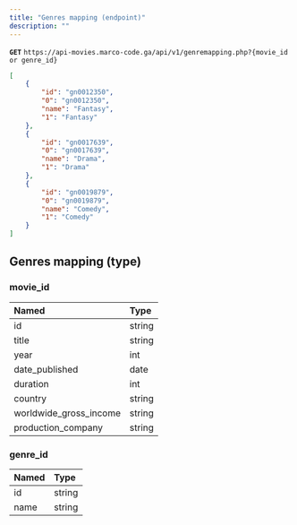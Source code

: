 ```yaml
---
title: "Genres mapping (endpoint)"
description: ""
---
```



**`GET`** `https://api-movies.marco-code.ga/api/v1/genremapping.php?{movie_id or genre_id}`


```json
[
    {
        "id": "gn0012350",
        "0": "gn0012350",
        "name": "Fantasy",
        "1": "Fantasy"
    },
    {
        "id": "gn0017639",
        "0": "gn0017639",
        "name": "Drama",
        "1": "Drama"
    },
    {
        "id": "gn0019879",
        "0": "gn0019879",
        "name": "Comedy",
        "1": "Comedy"
    }
]
```  

## Genres mapping (type)


### movie_id

|     Named     |     Type     |
| :------------ | :----------- |
| id             | string       |
| title          | string       |
| year        | int      |
| date_published      | date |
| duration      | int    |
| country      | string     |
| worldwide_gross_income      | string |
| production_company      | string |


### genre_id

|     Named     |     Type     |
| :------------ | :----------- |
| id             | string       |
| name       | string       |

